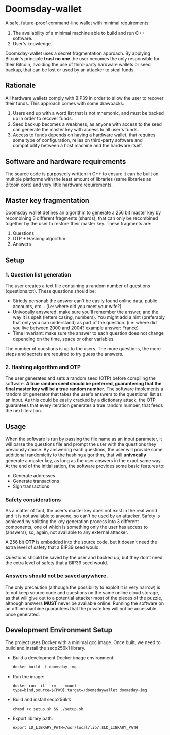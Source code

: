 # Doomsday-wallet
A safe, future-proof command-line wallet with minimal requirements: 
1. The availability of a minimal machine able to build and run C++ software.
2. User's knowledge.

Doomsday-wallet uses a secret fragmentation approach.
By applying Bitcoin's principle **trust no one** the user becomes the only responsible for their Bitcoin, avoiding the use of third-party hardware wallets or seed backup, that can be lost or used by an attacker to steal funds.

## Rationale
All hardware wallets comply with BIP39 in order to allow the user to recover their funds. This approach comes with some drawbacks:
1. Users end up with a word list that is not mnemonic, and must be backed up in order to recover funds.
2. Seed backup becomes a weakness, as anyone with access to the seed can generate the master key with access to all user's funds.
3. Access to funds depends on having a hardware wallet, that requires some type of configuration, relies on third-party software and compatibility between a host machine and the hardware itself.

## Software and hardware requirements
The source code is purposedly written in C++ to ensure it can be built on multiple platforms with the least amount of libraries (same libraries as Bitcoin core) and very little hardware requirements.

## Master key fragmentation
Doomsday wallet defines an algorithm to generate a 256 bit master key by recombining 3 different fragments (shards), that can only be recombined together by the user to restore their master key.
These fragments are:
1. Questions
2. OTP + Hashing algorithm
3. Answers

## Setup

### 1. Question list generation
The user creates a text file containing a random number of questions (questions.txt). These questions should be:

- Strictly personal: the answer can't be easily found online data, public accounts, etc... (i.e: where did you meet your wife?)
- Univocally answered: make sure you'll remember the answer, and the way it is spelt (letters casing, numbers). You might add a hint (preferably that only you can understand) as part of the question. (i.e: where did you live between 2000 and 2004? example answer: France)
- Time invariant: make sure the answer to each question does not change depending on the time, space or other variables.

The number of questions is up to the users. The more questions, the more steps and secrets are required to try guess the answers.

### 2. Hashing algorithm and OTP
The user generates and sets a random seed (OTP) before compiling the software.
**A true random seed should be preferred, guaranteeing that the final master key will be a true random number.**
The software implements a random bit generator that takes the user's answers to the questions' list as an input. As this could be easily cracked by a dictionary attack, the OTP guarantees that every iteration generates a true random number, that feeds the next iteration.

## Usage
When the software is run by passing the file name as an input parameter, it will parse the questions file and prompt the user with the questions they previously chose.
By answering each questions, the user will provide some additional randomicity to the hashing algorithm, that will **univocally** generate a master key, as long as the user answers in the exact same way.
At the end of the initialisation, the software provides some basic features to:
- Generate addresses
- Generate transactions
- Sign transactions

### Safety considerations
As a matter of fact, the user's master key does not exist in the real world and it is not available to anyone, so can't be used by an attacker.
Safety is achieved by splitting the key generation process into 3 different components, one of which is something only the user has access to (answers), so, again, not available to any external attacker.

A 256 bit **OTP** is embedded into the source code, but it doesn't need the extra level of safety that a BIP39 seed would.

Questions should be saved by the user and backed up, but they don't need the extra level of safety that a BIP39 seed would.

### Answers should not be saved anywhere.

The only precaution (although the possibility to exploit it is very narrow) is to not keep source code and questions on the same online cloud storage, as that will give out to a potential attacker most of the pieces of the puzzle, although answers **MUST** never be available online.
Running the software on an offline machine guarantees that the private key will not be accessible once generated.

## Development Environment Setup
The project uses Docker with a minimal gcc image. Once built, we need to build and install the secp256k1 library.

- Build a development Docker image environment:

    `docker build -t doomsday-img .`

- Run the image:

    `docker run -it --rm  --mount type=bind,source=${PWD},target=/doomsdaywallet doomsday-img`

- Build and install secp256k1:

    `chmod +x setup.sh && ./setup.sh`

- Export library path:

    `export LD_LIBRARY_PATH=/usr/local/lib/:$LD_LIBRARY_PATH`
